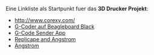<!-- 
.. title: Link Liste
.. slug: link-liste
.. date: 2014/02/01 09:18:13
.. tags: 3D Printer
.. link: 
.. description: 
.. type: text
-->

Eine Linkliste als Startpunkt fuer das **3D Drucker Projekt**:

* <http://www.corexy.com/>
* [G-Coder auf Beagleboard Black](http://wiki.thing-printer.com/index.php?title=Redeem)
* [G-Code Sender App](http://reprap.org/wiki/Printrun)
* [Replicape and Angstrom](http://wiki.thing-printer.com/index.php?title=Rebuilding_the_packages_for_Angstrom)
* [Angstrom](http://www.angstrom-distribution.org)